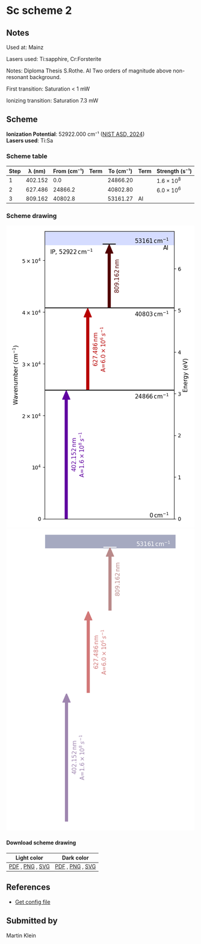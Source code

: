 # Sc scheme 2

## Notes

Used at: Mainz

Lasers used: Ti:sapphire, Cr:Forsterite

Notes: Diploma Thesis S.Rothe. AI Two orders of magnitude above non-resonant background.

First transition: Saturation < 1 mW

Ionizing transition: Saturation 7.3 mW





## Scheme

**Ionization Potential**: 52922.000 cm⁻¹ ([NIST ASD, 2024](https://www.nist.gov/pml/atomic-spectra-database))  
**Lasers used**: Ti:Sa

### Scheme table

| Step | λ (nm)  | From (cm⁻¹) | Term | To (cm⁻¹) | Term |    Strength (s⁻¹)    |
| ---- | ------- | ----------- | ---- | --------- | ---- | -------------------- |
| 1    | 402.152 | 0.0         |      | 24866.20  |      | 1.6 × 10<sup>8</sup> |
| 2    | 627.486 | 24866.2     |      | 40802.80  |      | 6.0 × 10<sup>6</sup> |
| 3    | 809.162 | 40802.8     |      | 53161.27  | AI   |                      |


### Scheme drawing

![sc scheme, light mode](sc-002/sc-002-light.png#only-light)
![sc scheme, dark mode](sc-002/sc-002-dark-web.png#only-dark)

#### Download scheme drawing

|                                            Light color                                            |                                           Dark color                                           |
| ------------------------------------------------------------------------------------------------- | ---------------------------------------------------------------------------------------------- |
| [PDF](sc-002/sc-002-light.pdf) , [PNG](sc-002/sc-002-light.png) , [SVG](sc-002/sc-002-light.svg)  | [PDF](sc-002/sc-002-dark.pdf) , [PNG](sc-002/sc-002-dark.png) , [SVG](sc-002/sc-002-dark.svg)  |


## References

  - [Get config file](https://github.com/RIMS-Code/rims-code.github.io/blob/main/db/sc-002.json)



## Submitted by

Martin Klein

